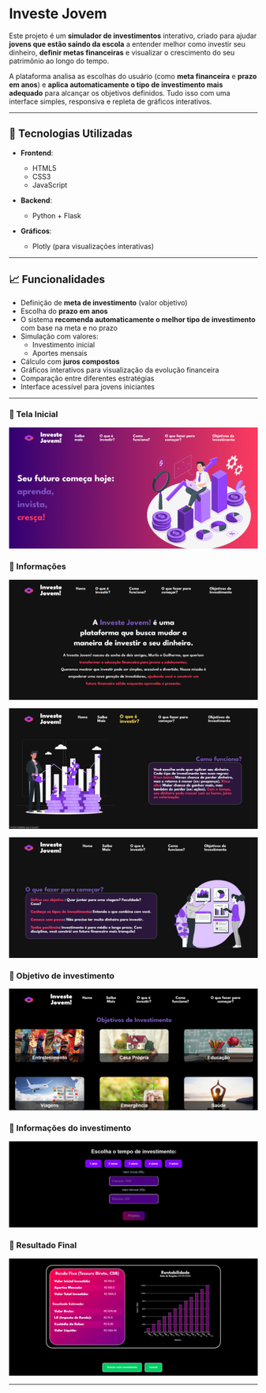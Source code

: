 # Investe Jovem

Este projeto é um **simulador de investimentos** interativo, criado para ajudar **jovens que estão saindo da escola** a entender melhor como investir seu dinheiro, **definir metas financeiras** e visualizar o crescimento do seu patrimônio ao longo do tempo.

A plataforma analisa as escolhas do usuário (como **meta financeira** e **prazo em anos**) e **aplica automaticamente o tipo de investimento mais adequado** para alcançar os objetivos definidos. Tudo isso com uma interface simples, responsiva e repleta de gráficos interativos.

---

## 🚀 Tecnologias Utilizadas

- **Frontend**:
  - HTML5
  - CSS3
  - JavaScript

- **Backend**:
  - Python + Flask

- **Gráficos**:
  - Plotly (para visualizações interativas)

---

## 📈 Funcionalidades

- Definição de **meta de investimento** (valor objetivo)
- Escolha do **prazo em anos**
- O sistema **recomenda automaticamente o melhor tipo de investimento** com base na meta e no prazo
- Simulação com valores:
  - Investimento inicial
  - Aportes mensais
- Cálculo com **juros compostos**
- Gráficos interativos para visualização da evolução financeira
- Comparação entre diferentes estratégias
- Interface acessível para jovens iniciantes

---

### 🔹 Tela Inicial

![Tela Inicial](images/homepage.png)

### 🔹 Informações

![Formulário de Dados](images/2.png)

![Meta de Investimento](images/3.png)

![Meta de Investimento](images/4.png)

### 🔹 Objetivo de investimento
![Meta de Investimento](images/5.png)

### 🔹 Informações do investimento
![Meta de Investimento](images/6.png)

### 🔹 Resultado Final

![Resultado](images/grafico.png)

---

